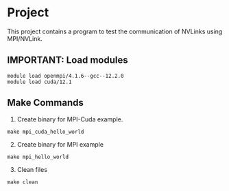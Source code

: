 # Project

This project contains a program to test the communication of NVLinks using MPI/NVLink.


## IMPORTANT: Load modules
```shell
module load openmpi/4.1.6--gcc--12.2.0
module load cuda/12.1
```

## Make Commands

1. Create binary for MPI-Cuda example.
```shell 
make mpi_cuda_hello_world
```

2. Create binary for MPI example
```shell 
make mpi_hello_world
```

3. Clean files
```shell
make clean
```
